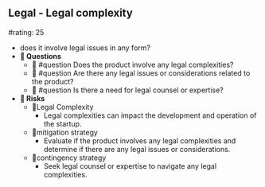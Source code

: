 ## Legal - Legal complexity
#rating: 25
- does it involve legal issues in any form?
- **💭 Questions**
  - 💭 #question Does the product involve any legal complexities?
  - 💭 #question Are there any legal issues or considerations related to the product?
  - 💭 #question Is there a need for legal counsel or expertise?
- **🚨 Risks**
  - 🚨Legal Complexity
    - Legal complexities can impact the development and operation of the startup.
  - 🚨mitigation strategy
    - Evaluate if the product involves any legal complexities and determine if there are any legal issues or considerations.
  - 🚨contingency strategy
    - Seek legal counsel or expertise to navigate any legal complexities.


